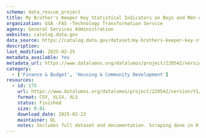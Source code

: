 ```yaml
---
schema: data_rescue_project 
title: My Brother's Keeper Key Statistical Indicators on Boys and Men of Color
organization: GSA -FAS -Technology Transformation Service
agency: General Services Administration
websites: catalog.data.gov
data_source: https://catalog.data.gov/dataset/my-brothers-keeper-key-statistical-indicators-on-boys-and-men-of-color-83d9e
description: 
last_modified: 2025-02-25
metadata_available: Yes
metadata_url: https://www.datalumos.org/datalumos/project/220542/version/V1/view
category:
  - ['Finance & Budget', 'Housing & Community Development'] 
resources:
  - id: 175
    url: https://www.datalumos.org/datalumos/project/220542/version/V1/view
    format: CSV, XLSX, XLS
    status: Finished
    size: 0.01
    download_date: 2025-02-23
    maintainer: DL
    notes: Includes full dataset and documentation. Scraping done in R.
---
```

